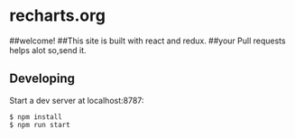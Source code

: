 # recharts.org

##welcome!
##This site is built with react and redux.
##your Pull requests helps alot so,send it.

## Developing

Start a dev server at localhost:8787:

```
$ npm install
$ npm run start
```
